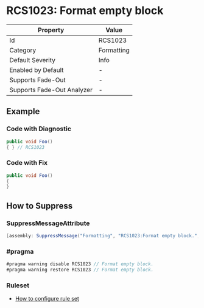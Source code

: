 # RCS1023: Format empty block

| Property                    | Value      |
| --------------------------- | ---------- |
| Id                          | RCS1023    |
| Category                    | Formatting |
| Default Severity            | Info       |
| Enabled by Default          | -          |
| Supports Fade\-Out          | -          |
| Supports Fade\-Out Analyzer | -          |

## Example

### Code with Diagnostic

```csharp
public void Foo()
{ } // RCS1023
```

### Code with Fix

```csharp
public void Foo()
{
}
```

## How to Suppress

### SuppressMessageAttribute

```csharp
[assembly: SuppressMessage("Formatting", "RCS1023:Format empty block.", Justification = "<Pending>")]
```

### \#pragma

```csharp
#pragma warning disable RCS1023 // Format empty block.
#pragma warning restore RCS1023 // Format empty block.
```

### Ruleset

* [How to configure rule set](../HowToConfigureAnalyzers.md)
